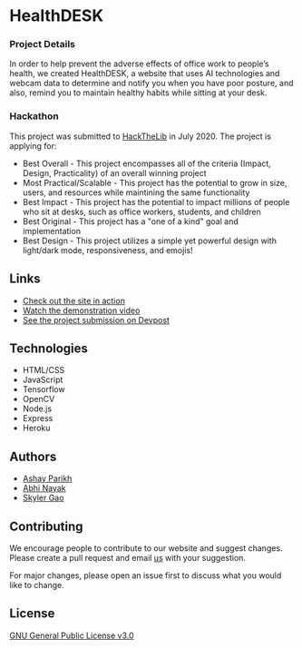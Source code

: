 # HealthDESK

### Project Details

In order to help prevent the adverse effects of office work to people’s health, we created HealthDESK, a website that uses AI technologies and webcam data to determine and notify you when you have poor posture, and also, remind you to maintain healthy habits while sitting at your desk.

### Hackathon

This project was submitted to [HackTheLib](http://www.hackthelib.com/) in July 2020. 
The project is applying for:
* Best Overall - This project encompasses all of the criteria (Impact, Design, Practicality) of an overall winning project
* Most Practical/Scalable - This project has the potential to grow in size, users, and resources while maintining the same functionality
* Best Impact - This project has the potential to impact millions of people who sit at desks, such as office workers, students, and children
* Best Original - This project has a "one of a kind" goal and implementation 
* Best Design - This project utilizes a simple yet powerful design with light/dark mode, responsiveness, and emojis!

## Links

* [Check out the site in action](https://blooming-chamber-19753.herokuapp.com/)
* [Watch the demonstration video](https://youtu.be/EqEYL4vCNPE)
* [See the project submission on Devpost](https://devpost.com/software/healthdesk-mfj2hr)

## Technologies

* HTML/CSS
* JavaScript
* Tensorflow
* OpenCV
* Node.js
* Express
* Heroku

## Authors

* [Ashay Parikh](https://www.linkedin.com/in/ashay-parikh-a0621619a/)
* [Abhi Nayak](https://www.linkedin.com/in/abhi-nayak-7a9a531ab/)
* [Skyler Gao](https://www.linkedin.com/in/skyler-gao-9683b01b2/)


## Contributing
We encourage people to contribute to our website and suggest changes. Please create a pull request and email [us](mailto:ashayp22@gmail.com) with your suggestion. 

For major changes, please open an issue first to discuss what you would like to change.

## License
[GNU General Public License v3.0]()


